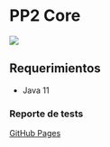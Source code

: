 # PP2 Core

[![](https://jitpack.io/v/AngeloBenjamin0/pp2-lca-test.svg)](https://jitpack.io/#AngeloBenjamin0/pp2-lca-test)

## Requerimientos
- Java 11

### Reporte de tests

[GitHub Pages](https://angelobenjamin0.github.io/pp2-lca-test/)
